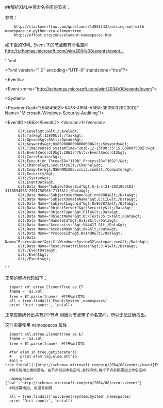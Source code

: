 ##解析XML中带命名空间的节点：

参考：

        http://stackoverflow.com/questions/14853243/parsing-xml-with-namespace-in-python-via-elementtree
        http://effbot.org/zone/element-namespaces.htm
        

如下面的XML, Event 下的节点都有命名空间 http://schemas.microsoft.com/win/2004/08/events/event，

'''xml

&lt;?xml version="1.0" encoding="UTF-8" standalone="true"?&gt;

&lt;Events&gt;

&lt;Event xmlns="http://schemas.microsoft.com/win/2004/08/events/event"&gt;

&lt;System&gt;

&lt;Provider Guid="{54849625-5478-4994-A5BA-3E3B0328C30D}" Name="Microsoft-Windows-Security-Auditing"/&gt;
  
&lt;EventID&gt;4663&lt;/EventID&gt;
&lt;Version&gt;1&lt;/Version&gt;
          
          &lt;Level&gt;0&lt;/Level&gt;
          &lt;Task&gt;12800&lt;/Task&gt;
          &lt;Opcode&gt;0&lt;/Opcode&gt;
          &lt;Keywords&gt;0x8020000000000000&lt;/Keywords&gt;
          &lt;TimeCreated SystemTime="2016-12-13T08:33:15.838807500Z"/&gt;
          &lt;EventRecordID&gt;2063547&lt;/EventRecordID&gt;
          &lt;Correlation/&gt;
          &lt;Execution ThreadID="1108" ProcessID="1092"/&gt;
          &lt;Channel&gt;Security&lt;/Channel&gt;
          &lt;Computer&gt;NSNNNNIS06.cccil.com&lt;/Computer&gt;
          &lt;Security/&gt;
          &lt;/System&gt;
          &lt;EventData&gt;
          &lt;Data Name="SubjectUserSid"&gt;S-1-5-21-2921067183-3118594533-2991758963-7115&lt;/Data&gt;
          &lt;Data Name="SubjectUserName"&gt;nn00001&lt;/Data&gt;
          &lt;Data Name="SubjectDomainName"&gt;CCCIL&lt;/Data&gt;
          &lt;Data Name="SubjectLogonId"&gt;0x867873&lt;/Data&gt;
          &lt;Data Name="ObjectServer"&gt;Security&lt;/Data&gt;
          &lt;Data Name="ObjectType"&gt;File&lt;/Data&gt;
          &lt;Data Name="ObjectName"&gt;D:\Test\55.txt&lt;/Data&gt;
          &lt;Data Name="HandleId"&gt;0x1a8&lt;/Data&gt;
          &lt;Data Name="AccessList"&gt;%%4417 &lt;/Data&gt;
          &lt;Data Name="AccessMask"&gt;0x2&lt;/Data&gt;
          &lt;Data Name="ProcessId"&gt;0x14d0&lt;/Data&gt;
          &lt;Data Name="ProcessName"&gt;C:\Windows\System32\notepad.exe&lt;/Data&gt;
          &lt;Data Name="ResourceAttributes"&gt;S:AI&lt;/Data&gt;
          &lt;/EventData&gt;
          &lt;/Event&gt;
          &lt;/Events&gt;     
'''

正常的解析代码如下：

      import xml.etree.ElementTree as ET
      fname = 'a3.xml'
      tree = ET.parse(fname)  #打开xml文档 
      all = tree.findall('Event/System',namespaces)
      print 'Dict count:', len(all)
  正常应能统计出共有2个节点 但因为节点带了命名空间，所以无法正确找出。

  这时需要使用 namespaces 属性：

      import xml.etree.ElementTree as ET
      fname = 'a3.xml'
      tree = ET.parse(fname)  #打开xml文档 

      #for elem in tree.getiterator():
      #    print elem.tag,elem.attrib
      #all = tree.findall('{http://schemas.microsoft.com/win/2004/08/events/event}Event')
      #也可使用上面的语名，在节点前加命名空间,会较麻烦,每个节点前都要加上命名空间

      namespaces={'owl':'http://schemas.microsoft.com/win/2004/08/events/event'}
      #可按需增加, 用逗号间隔

      all = tree.findall('owl:Event/System:System',namespaces)
      print 'Dict count:', len(all)

